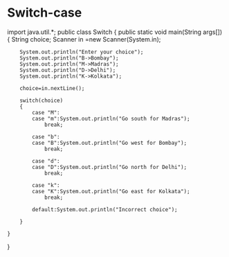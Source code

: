 # Switch-case

import java.util.*;
public class Switch {
	public static void main(String args[])
	{
		String choice;
		Scanner in =new Scanner(System.in);
		
		System.out.println("Enter your choice");
		System.out.println("B->Bombay");
		System.out.println("M->Madras");
		System.out.println("D->Delhi");
		System.out.println("K->Kolkata");
		
		choice=in.nextLine();
		
		switch(choice)
		{
			case "M":
			case "m":System.out.println("Go south for Madras");
				break;
				
			case "b":
			case "B":System.out.println("Go west for Bombay");
				break;
				
			case "d":
			case "D":System.out.println("Go north for Delhi");
				break;
				
			case "k":
			case "K":System.out.println("Go east for Kolkata");
				break;
				
			default:System.out.println("Incorrect choice");
				
		}
		
	}
}
